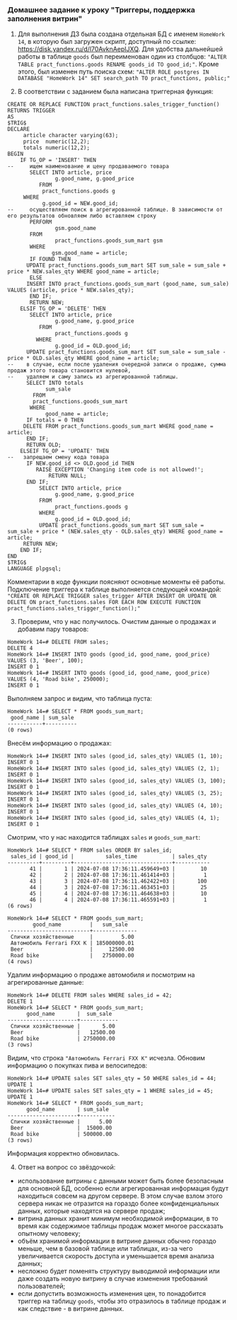 ### Домашнее задание к уроку "Триггеры, поддержка заполнения витрин"

1. Для выполнения ДЗ была создана отдельная БД с именем `HomeWork 14`, в которую был загружен скрипт, доступный по ссылке: https://disk.yandex.ru/d/l70AvknAepIJXQ. Для удобства дальнейшей работы в таблице `goods` был переименован один из столбцов: `"ALTER TABLE pract_functions.goods RENAME goods_id TO good_id;"`. Кроме этого, был изменен путь поиска схем: `"ALTER ROLE postgres IN DATABASE "HomeWork 14" SET search_path TO pract_functions, public;"`

2. В соответcтвии с заданием была написана триггерная функция:
```
CREATE OR REPLACE FUNCTION pract_functions.sales_trigger_function()
RETURNS TRIGGER
AS
$TRIG$
DECLARE 
     article character varying(63);
     price  numeric(12,2);
     totals numeric(12,2);
BEGIN
    IF TG_OP = 'INSERT' THEN
--     ищем наименование и цену продаваемого товара	
       SELECT INTO article, price
               g.good_name, g.good_price
          FROM
	       pract_functions.goods g
	 WHERE
	       g.good_id = NEW.good_id; 
--     осуществляем поиск в агрегированной таблице. В зависимости от его результатов обновляем либо вставляем строку
       PERFORM  
               gsm.good_name 
       FROM   
               pract_functions.goods_sum_mart gsm 
       WHERE 
              gsm.good_name = article;
       IF FOUND THEN
	  UPDATE pract_functions.goods_sum_mart SET sum_sale = sum_sale + price * NEW.sales_qty WHERE good_name = article;
       ELSE
	  INSERT INTO pract_functions.goods_sum_mart (good_name, sum_sale) VALUES (article, price * NEW.sales_qty);
       END IF;
       RETURN NEW;
    ELSIF TG_OP = 'DELETE' THEN
       SELECT INTO article, price
               g.good_name, g.good_price
          FROM
               pract_functions.goods g
         WHERE
               g.good_id = OLD.good_id;	
      UPDATE pract_functions.goods_sum_mart SET sum_sale = sum_sale - price * OLD.sales_qty WHERE good_name = article;
--    в случае, если после удаления очередной записи о продаже, сумма продаж этого товара становится нулевой,
--    удаляем и саму запись из агрегированной таблицы.   
      SELECT INTO totals
            sum_sale
        FROM 
	    pract_functions.goods_sum_mart
       WHERE
            good_name = article;
      IF totals = 0 THEN
	 DELETE FROM pract_functions.goods_sum_mart WHERE good_name = article;
      END IF;	
      RETURN OLD;
    ELSEIF TG_OP = 'UPDATE' THEN
--   запрещаем смену кода товара	
	  IF NEW.good_id <> OLD.good_id THEN
	     RAISE EXCEPTION 'Changing item code is not allowed!';
             RETURN NULL;	
	  END IF;
          SELECT INTO article, price
               g.good_name, g.good_price
          FROM
               pract_functions.goods g
          WHERE
               g.good_id = OLD.good_id;
          UPDATE pract_functions.goods_sum_mart SET sum_sale = sum_sale + price * (NEW.sales_qty - OLD.sales_qty) WHERE good_name = article;
	 RETURN NEW;
    END IF;	
END
$TRIG$ 
LANGUAGE plpgsql;
```
Комментарии в коде функции поясняют основные моменты её работы. Подключение триггера к таблице выполняется следующей командой: `"CREATE OR REPLACE TRIGGER sales_trigger AFTER INSERT OR UPDATE OR DELETE ON pract_functions.sales FOR EACH ROW EXECUTE FUNCTION pract_functions.sales_trigger_function();"`

3. Проверим, что у нас получилось. Очистим данные о продажах и добавим пару товаров:
```
HomeWork 14=# DELETE FROM sales;
DELETE 4
HomeWork 14=# INSERT INTO goods (good_id, good_name, good_price) VALUES (3, 'Beer', 100);
INSERT 0 1
HomeWork 14=# INSERT INTO goods (good_id, good_name, good_price) VALUES (4, 'Road bike', 250000);
INSERT 0 1
```
Выполняем запрос и видим, что таблица пуста:
```
HomeWork 14=# SELECT * FROM goods_sum_mart;
 good_name | sum_sale 
-----------+----------
(0 rows)
```	
Внесём информацию о продажах:
```
HomeWork 14=# INSERT INTO sales (good_id, sales_qty) VALUES (1, 10);
INSERT 0 1
HomeWork 14=# INSERT INTO sales (good_id, sales_qty) VALUES (2, 1);
INSERT 0 1
HomeWork 14=# INSERT INTO sales (good_id, sales_qty) VALUES (3, 100);
INSERT 0 1
HomeWork 14=# INSERT INTO sales (good_id, sales_qty) VALUES (3, 25);
INSERT 0 1
HomeWork 14=# INSERT INTO sales (good_id, sales_qty) VALUES (4, 10);
INSERT 0 1
HomeWork 14=# INSERT INTO sales (good_id, sales_qty) VALUES (4, 1);
INSERT 0 1
```
Смотрим, что у нас находится таблицах `sales` и `goods_sum_mart`:
```
HomeWork 14=# SELECT * FROM sales ORDER BY sales_id;
 sales_id | good_id |          sales_time           | sales_qty 
----------+---------+-------------------------------+-----------
       41 |       1 | 2024-07-08 17:36:11.459649+03 |        10
       42 |       2 | 2024-07-08 17:36:11.461414+03 |         1
       43 |       3 | 2024-07-08 17:36:11.462422+03 |       100
       44 |       3 | 2024-07-08 17:36:11.463451+03 |        25
       45 |       4 | 2024-07-08 17:36:11.464638+03 |        10
       46 |       4 | 2024-07-08 17:36:11.465591+03 |         1
(6 rows)

HomeWork 14=# SELECT * FROM goods_sum_mart;
        good_name         |   sum_sale   
--------------------------+--------------
 Спички хозяйственные     |         5.00
 Автомобиль Ferrari FXX K | 185000000.01
 Beer                     |     12500.00
 Road bike                |   2750000.00
(4 rows)
```

Удалим информацию о продаже автомобиля и посмотрим на агрегированные данные:
```
HomeWork 14=# DELETE FROM sales WHERE sales_id = 42;
DELETE 1
HomeWork 14=# SELECT * FROM goods_sum_mart;
      good_name       |  sum_sale  
----------------------+------------
 Спички хозяйственные |       5.00
 Beer                 |   12500.00
 Road bike            | 2750000.00
(3 rows)
```
Видим, что строка `"Автомобиль Ferrari FXX K"` исчезла.
Обновим информацию о покупках пива и велосипедов:
```	
HomeWork 14=# UPDATE sales SET sales_qty = 50 WHERE sales_id = 44;
UPDATE 1
HomeWork 14=# UPDATE sales SET sales_qty = 1 WHERE sales_id = 45;
UPDATE 1
HomeWork 14=# SELECT * FROM goods_sum_mart;
      good_name       | sum_sale  
----------------------+-----------
 Спички хозяйственные |      5.00
 Beer                 |  15000.00
 Road bike            | 500000.00
(3 rows)
```
Информация корректно обновилась.

4. Ответ на вопрос со звёздочкой: 
- использование витрины с данными может быть более безопасным для основной БД, особенно если агрегированная информация будут находиться совсем на другом сервере. В этом случае взлом этого сервера никак не отразится на гораздо более конфиденциальных данных, которые находятся на сервере продаж;
- витрина данных хранит минимум необходимой информации, в то время как содержимое таблицы продаж может многое рассказать опытному человеку; 
- объём хранимой информации в витрине данных обычно гораздо меньше, чем в базовой таблице или таблицах, из-за чего увеличивается скорость доступа и уменьшается время анализа данных; 
- несложно будет поменять структуру выводимой информации или даже создать новую витрину в случае изменения требований пользователей;
- eсли допустить возможность изменения цен, то понадобится триггер на таблицу `goods`, чтобы это отразилось в таблице продаж и как следствие - в витрине данных. 

